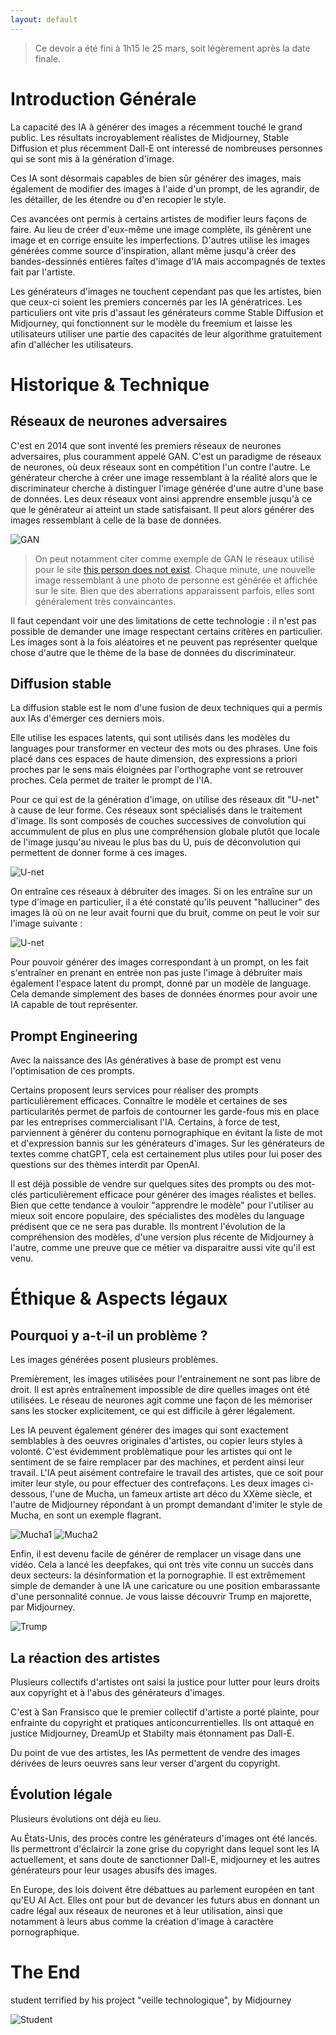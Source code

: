 ```yaml
---
layout: default
---
```


> Ce devoir a été fini à 1h15 le 25 mars, soit légèrement après la date finale.

# Introduction Générale 

La capacité des IA à générer des images a récemment touché le grand public. Les résultats incroyablement réalistes de Midjourney, Stable Diffusion et plus récemment Dall-E ont interessé de nombreuses personnes qui se sont mis à la génération d'image.

Ces IA sont désormais capables de bien sûr générer des images, mais également de modifier des images à l'aide d'un prompt, de les agrandir, de les détailler, de les étendre ou d'en recopier le style.

Ces avancées ont permis à certains artistes de modifier leurs façons de faire. Au lieu de créer d'eux-même une image complète, ils génèrent une image et en corrige ensuite les imperfections. D'autres utilise les images générées comme source d'inspiration, allant même jusqu'à créer des bandes-dessinnés entières faîtes d'image d'IA mais accompagnés de textes fait par l'artiste.

Les générateurs d'images ne touchent cependant pas que les artistes, bien que ceux-ci soient les premiers concernés par les IA génératrices. Les particuliers ont vite pris d'assaut les générateurs comme Stable Diffusion et Midjourney, qui fonctionnent sur le modèle du freemium et laisse les utilisateurs utiliser une partie des capacités de leur algorithme gratuitement afin d'allécher les utilisateurs.

# Historique & Technique

## Réseaux de neurones adversaires

C'est en 2014 que sont inventé les premiers réseaux de neurones adversaires, plus couramment appelé GAN. C'est un paradigme de réseaux de neurones, où deux réseaux sont en compétition l'un contre l'autre. Le générateur cherche à créer une image ressemblant à la réalité alors que le discriminateur cherche à distinguer l'image générée d'une autre d'une base de données. Les deux réseaux vont ainsi apprendre ensemble jusqu'à ce que le générateur ai atteint un stade satisfaisant. Il peut alors générer des images ressemblant à celle de la base de données.

![GAN](./image/GAN.png)

>On peut notamment citer comme exemple de GAN le réseaux utilisé pour le site [this person does not exist](this-person-does-not-exist.com). Chaque minute, une nouvelle image ressemblant à une photo de personne est générée et affichée sur le site. Bien que des aberrations apparaissent parfois, elles sont généralement très convaincantes. 

Il faut cependant voir une des limitations de cette technologie : il n'est pas possible de demander une image respectant certains critères en particulier. Les images sont à la fois aléatoires et ne peuvent pas représenter quelque chose d'autre que le thème de la base de données du discriminateur.

## Diffusion stable

La diffusion stable est le nom d'une fusion de deux techniques qui a permis aux IAs d'émerger ces derniers mois. 

Elle utilise les espaces latents, qui sont utilisés dans les modèles du languages pour transformer en vecteur des mots ou des phrases. Une fois placé dans ces espaces de haute dimension, des expressions a priori proches par le sens mais éloignées par l'orthographe vont se retrouver proches. Cela permet de traiter le prompt de l'IA.

Pour ce qui est de la génération d'image, on utilise des réseaux dit "U-net" à cause de leur forme. Ces réseaux sont spécialisés dans le traitement d'image. Ils sont composés de couches successives de convolution qui accummulent de plus en plus une compréhension globale plutôt que locale de l'image jusqu'au niveau le plus bas du U, puis de déconvolution qui permettent de donner forme à ces images.

![U-net](./image/Unet.png)

On entraîne ces réseaux à débruiter des images. Si on les entraîne sur un type d'image en particulier, il a été constaté qu'ils peuvent "halluciner" des images là où on ne leur avait fourni que du bruit, comme on peut le voir sur l'image suivante :

![U-net](./image/chatbruit.png)

Pour pouvoir générer des images correspondant à un prompt, on les fait s'entraîner en prenant en entrée non pas juste l'image à débruiter mais également l'espace latent du prompt, donné par un modèle de language. Cela demande simplement des bases de données énormes pour avoir une IA capable de tout représenter.


## Prompt Engineering

Avec la naissance des IAs génératives à base de prompt est venu l'optimisation de ces prompts. 

Certains proposent leurs services pour réaliser des prompts particulièrement efficaces. Connaître le modèle et certaines de ses particularités permet de parfois de contourner les garde-fous mis en place par les entreprises commercialisant l'IA. Certains, à force de test, parviennent à générer du contenu pornographique en évitant la liste de mot et d'expression bannis sur les générateurs d'images. Sur les générateurs de textes comme chatGPT, cela est certainement plus utiles pour lui poser des questions sur des thèmes interdit par OpenAI. 

Il est déjà possible de vendre sur quelques sites des prompts ou des mot-clés particulièrement efficace pour générer des images réalistes et belles. Bien que cette tendance à vouloir "apprendre le modèle" pour l'utiliser au mieux soit encore populaire, des spécialistes des modèles du language prédisent que ce ne sera pas durable. Ils montrent l'évolution de la compréhension des modèles, d'une version plus récente de Midjourney à l'autre, comme une preuve que ce métier va disparaitre aussi vite qu'il est venu.

# Éthique & Aspects légaux

## Pourquoi y a-t-il un problème ?

Les images générées posent plusieurs problèmes. 

Premièrement, les images utilisées pour l'entrainement ne sont pas libre de droit. Il est après entraînement impossible de dire quelles images ont été utilisées. Le réseau de neurones agit comme une façon de les mémoriser sans les stocker explicitement, ce qui est difficile à gérer légalement. 

Les IA peuvent également générer des images qui sont exactement semblables à des oeuvres originales d'artistes, ou copier leurs styles à volonté. C'est évidemment problèmatique pour les artistes qui ont le sentiment de se faire remplacer par des machines, et perdent ainsi leur travail. L'IA peut aisément contrefaire le travail des artistes, que ce soit pour imiter leur style, ou pour effectuer des contrefaçons. Les deux images ci-dessous, l'une de Mucha, un fameux artiste art déco du XXème siècle, et l'autre de Midjourney répondant à un prompt demandant d'imiter le style de Mucha, en sont un exemple flagrant.

![Mucha1](./image/mucha.jpg)
![Mucha2](./image/mucha2.png)


Enfin, il est devenu facile de générer de remplacer un visage dans une vidéo. Cela a lancé les deepfakes, qui ont très vite connu un succès dans deux secteurs: la désinformation et la pornographie. Il est extrêmement simple de demander à une IA une caricature ou une position embarassante d'une personnalité connue. Je vous laisse découvrir Trump en majorette, par Midjourney.

![Trump](./image/trump.png)


## La réaction des artistes

Plusieurs collectifs d'artistes ont saisi la justice pour lutter pour leurs droits aux copyright et à l'abus des générateurs d'images.

C'est à San Fransisco que le premier collectif d'artiste a porté plainte, pour enfrainte du copyright et pratiques anticoncurrentielles. Ils ont attaqué en justice Midjourney, DreamUp et Stabilty mais étonnament pas Dall-E.

Du point de vue des artistes, les IAs permettent de vendre des images dérivées de leurs oeuvres sans leur verser d'argent du copyright. 

## Évolution légale

Plusieurs évolutions ont déjà eu lieu. 

Au États-Unis, des procès contre les générateurs d'images ont été lancés. Ils permettront d'éclaircir la zone grise du copyright dans lequel sont les IA actuellement, et sans doute de sanctionner Dall-E, midjourney et les autres générateurs pour leur usages abusifs des images.

En Europe, des lois doivent être débattues au parlement européen en tant qu'EU AI Act. Elles ont pour but de devancer les futurs abus en donnant un cadre légal aux réseaux de neurones et à leur utilisation, ainsi que notamment à leurs abus comme la création d'image à caractère pornographique.

# The End

student terrified by his project "veille technologique", by Midjourney

![Student](./image/student.png)
